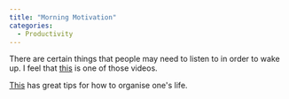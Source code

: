```yaml
---
title: "Morning Motivation"
categories:
  - Productivity
---
```


There are certain things that people may need to listen to in order to wake up. 
I feel that [this](https://www.youtube.com/watch?v=83Xu7TjJFgE&ab_channel=LandoftheWise) 
is one of those videos.

[This](https://www.youtube.com/watch?v=FZVAfMRc3Bg&ab_channel=ZachHighley) has
great tips for how to organise one's life.